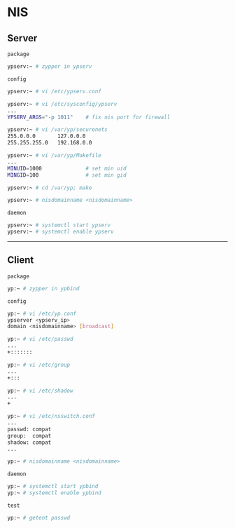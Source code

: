 # NIS

## Server

`package`

```bash
ypserv:~ # zypper in ypserv
```

`config`

```bash
ypserv:~ # vi /etc/ypserv.conf

ypserv:~ # vi /etc/sysconfig/ypserv
...
YPSERV_ARGS="-p 1011"    # fix nis port for firewall

ypserv:~ # vi /var/yp/securenets
255.0.0.0       127.0.0.0
255.255.255.0   192.168.0.0

ypserv:~ # vi /var/yp/Makefile
...
MINUID=1000              # set min uid
MINGID=100               # set min gid

ypserv:~ # cd /var/yp; make

ypserv:~ # nisdomainname <nisdomainname>
```

`daemon`

```bash
ypserv:~ # systemctl start ypserv
ypserv:~ # systemctl enable ypserv
```

---

## Client

`package`

```bash
yp:~ # zypper in ypbind
```

`config`

```bash
yp:~ # vi /etc/yp.conf
ypserver <ypserv_ip>
domain <nisdomainname> [broadcast]

yp:~ # vi /etc/passwd
...
+:::::::

yp:~ # vi /etc/group
...
+:::

yp:~ # vi /etc/shadow
...
+

yp:~ # vi /etc/nsswitch.conf
...
passwd: compat
group:  compat
shadow: compat
...

yp:~ # nisdomainname <nisdomainname>
```

`daemon`

```bash
yp:~ # systemctl start ypbind
yp:~ # systemctl enable ypbind
```

`test`

```bash
yp:~ # getent passwd
```
